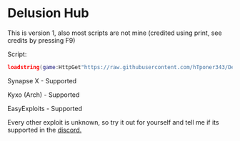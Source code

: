 # Delusion Hub

This is version 1, also most scripts are not mine (credited using print, see credits by pressing F9)

Script:
```lua
loadstring(game:HttpGet"https://raw.githubusercontent.com/hTponer343/Delusion-Hub/main/main.lua")()
```
Synapse X - Supported

Kyxo (Arch) - Supported

EasyExploits - Supported

Every other exploit is unknown, so try it out for yourself and tell me if its supported in the [discord.](https://discord.gg/hEYtxncXBE)
